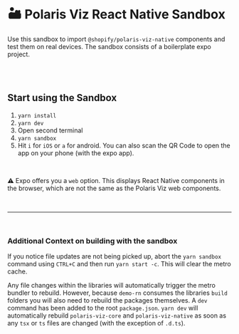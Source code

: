 # 🏜️ Polaris Viz React Native Sandbox

Use this sandbox to import `@shopify/polaris-viz-native` components and test them on real devices. The sandbox consists of a boilerplate expo project.

<br/>
<br/>

## Start using the Sandbox

1. `yarn install`
2. `yarn dev`
3. Open second terminal
4. `yarn sandbox`
6. Hit `i` for `iOS` or `a` for android. You can also scan the QR Code to open the app on your phone (with the expo app).

<br>

⚠️ Expo offers you a `web` option. This displays React Native components in the browser, which are not the same as the Polaris Viz web components.

<br/>
<hr/>
<br/>

### Additional Context on building with the sandbox

If you notice file updates are not being picked up, abort the `yarn sandbox` command using `CTRL+C` and then run `yarn start -c`. This will clear the metro cache.

Any file changes within the libraries will automatically trigger the metro bundler to rebuild. However, because `demo-rn` consumes the libraries `build` folders you will also need to rebuild the packages themselves. A `dev` command has been added to the root `package.json`. `yarn dev` will automatically rebuild `polaris-viz-core` and `polaris-viz-native` as soon as any `tsx` or `ts` files are changed (with the exception of `.d.ts`).
